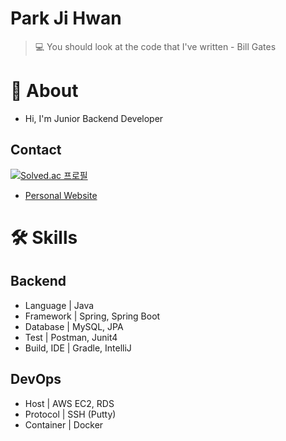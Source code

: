 # Park Ji Hwan

> 💻 You should look at the code that I've written - Bill Gates

# 🔎 About
- Hi, I'm Junior Backend Developer

## Contact

[![Solved.ac 프로필](http://mazassumnida.wtf/api/v2/generate_badge?boj=komputer)](https://solved.ac/komputer)
- [Personal Website](https://komputer-p.github.io/Portfolio)

# 🛠 Skills
## Backend

- Language | Java
- Framework | Spring, Spring Boot
- Database | MySQL, JPA
- Test | Postman, Junit4
- Build, IDE | Gradle, IntelliJ

## DevOps

- Host | AWS EC2, RDS
- Protocol | SSH (Putty)
- Container | Docker

